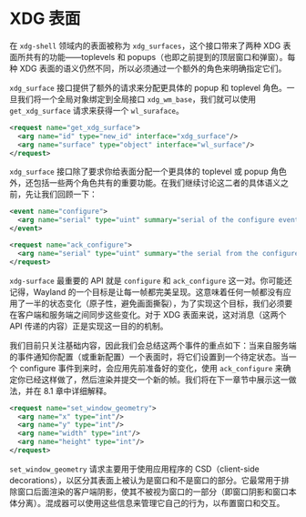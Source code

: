 # XDG 表面

在 `xdg-shell` 领域内的表面被称为 `xdg_surfaces`，这个接口带来了两种 XDG 表面所共有的功能——toplevels 和 popups（也即之前提到的顶层窗口和弹窗）。每种 XDG 表面的语义仍然不同，所以必须通过一个额外的角色来明确指定它们。

`xdg_surface` 接口提供了额外的请求来分配更具体的 popup 和 toplevel 角色。一旦我们将一个全局对象绑定到全局接口 `xdg_wm_base`，我们就可以使用 `get_xdg_surface` 请求来获得一个 `wl_suraface`。

```xml
<request name="get_xdg_surface">
  <arg name="id" type="new_id" interface="xdg_surface"/>
  <arg name="surface" type="object" interface="wl_surface"/>
</request>
```

`xdg_surface` 接口除了要求你给表面分配一个更具体的 toplevel 或 popup 角色外，还包括一些两个角色共有的重要功能。在我们继续讨论这二者的具体语义之前，先让我们回顾一下：

```xml
<event name="configure">
  <arg name="serial" type="uint" summary="serial of the configure event"/>
</event>

<request name="ack_configure">
  <arg name="serial" type="uint" summary="the serial from the configure event"/>
</request>
```

`xdg-surface` 最重要的 API 就是 `configure` 和 `ack_configure` 这一对。你可能还记得，Wayland 的一个目标是让每一帧都完美呈现。这意味着任何一帧都没有应用了一半的状态变化（原子性，避免画面撕裂），为了实现这个目标，我们必须要在客户端和服务端之间同步这些变化。对于 XDG 表面来说，这对消息（这两个 API 传递的内容）正是实现这一目的的机制。

我们目前只关注基础内容，因此我们会总结这两个事件的重点如下：当来自服务端的事件通知你配置（或重新配置）一个表面时，将它们设置到一个待定状态。当一个 configure 事件到来时，会应用先前准备好的变化，使用 `ack_configure` 来确定你已经这样做了，然后渲染并提交一个新的帧。我们将在下一章节中展示这一做法，并在 8.1 章中详细解释。

```xml
<request name="set_window_geometry">
  <arg name="x" type="int"/>
  <arg name="y" type="int"/>
  <arg name="width" type="int"/>
  <arg name="height" type="int"/>
</request>
```

`set_window_geometry` 请求主要用于使用应用程序的 CSD（client-side decorations），以区分其表面上被认为是窗口和不是窗口的部分。它最常用于排除窗口后面渲染的客户端阴影，使其不被视为窗口的一部分（即窗口阴影和窗口本体分离）。混成器可以使用这些信息来管理它自己的行为，以布置窗口和交互。
